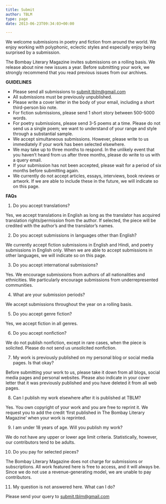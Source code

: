 ```yaml
---
title: Submit
author: TBLM
type: page
date: 2013-06-23T09:34:03+00:00

---
```

We welcome submissions in poetry and fiction from around the world. We enjoy working with polyphonic, eclectic styles and especially enjoy being surprised by a submission.

The Bombay Literary Magazine invites submissions on a rolling basis. We release about nine new issues a year. Before submitting your work, we strongly recommend that you read previous issues from our archives.

**GUIDELINES**

* Please send all submissions to submit.tblm@gmail.com  
* All submissions must be previously unpublished.  
* Please write a cover letter in the body of your email, including a short third-person bio note.  
* For fiction submissions, please send 1 short story between 500-5000 words.  
* For poetry submissions, please send 3-5 poems at a time. Please do not send us a single poem; we want to understand of your range and style through a substantial sample.  
* We accept simultaneous submissions. However, please write to us immediately if your work has been selected elsewhere.  
* We may take up to three months to respond. In the unlikely event that you haven’t heard from us after three months, please do write to us with a query email.  
* If your submission has not been accepted, please wait for a period of six months before submitting again.  
* We currently do not accept articles, essays, interviews, book reviews or artwork. If we are able to include these in the future, we will indicate so on this page.

**FAQs**

1) Do you accept translations?

Yes, we accept translations in English as long as the translator has acquired translation rights/permission from the author. If selected, the piece will be credited with the author’s and the translator’s names.

2) Do you accept submissions in languages other than English?

We currently accept fiction submissions in English and Hindi, and poetry submissions in English only. When we are able to accept submissions in other languages, we will indicate so on this page.

3) Do you accept international submissions?

Yes. We encourage submissions from authors of all nationalities and ethnicities. We particularly encourage submissions from underrepresented communities.

4) What are your submission periods?

We accept submissions throughout the year on a rolling basis.

5) Do you accept genre fiction?

Yes, we accept fiction in all genres.

6) Do you accept nonfiction?

We do not publish nonfiction, except in rare cases, when the piece is solicited. Please do not send us unsolicited nonfiction.

7) My work is previously published on my personal blog or social media pages. Is that okay?

Before submitting your work to us, please take it down from all blogs, social media pages and personal websites. Please also indicate in your cover letter that it was previously published and you have deleted it from all web pages.

8) Can I publish my work elsewhere after it is published at TBLM?

Yes. You own copyright of your work and you are free to reprint it. We request you to add the credit ‘first published in The Bombay Literary Magazine’ when your work is reprinted.

9) I am under 18 years of age. Will you publish my work?

We do not have any upper or lower age limit criteria. Statistically, however, our contributors tend to be adults.

10) Do you pay for selected pieces?

The Bombay Literary Magazine does not charge for submissions or subscriptions. All work featured here is free to access, and it will always be. Since we do not use a revenue-generating model, we are unable to pay contributors.

11) My question is not answered here. What can I do?

Please send your query to submit.tblm@gmail.com